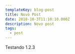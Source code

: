 ```yaml
---
templateKey: blog-post
title: Novo Post
date: 2018-10-3T11:10:10.000Z
description: Novo post
tags:
  - post
---
```


Testando 1.2.3
